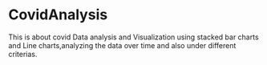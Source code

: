 # CovidAnalysis

This is about covid Data analysis and Visualization using stacked bar charts and Line charts,analyzing the data over time and also under different criterias.
